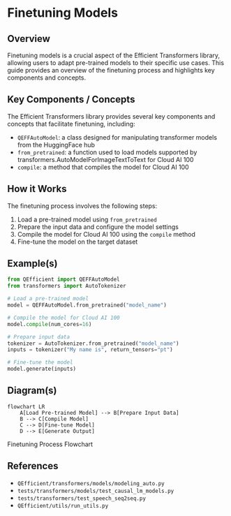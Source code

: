 # Finetuning Models
## Overview
Finetuning models is a crucial aspect of the Efficient Transformers library, allowing users to adapt pre-trained models to their specific use cases. This guide provides an overview of the finetuning process and highlights key components and concepts.

## Key Components / Concepts
The Efficient Transformers library provides several key components and concepts that facilitate finetuning, including:
* `QEFFAutoModel`: a class designed for manipulating transformer models from the HuggingFace hub
* `from_pretrained`: a function used to load models supported by transformers.AutoModelForImageTextToText for Cloud AI 100
* `compile`: a method that compiles the model for Cloud AI 100

## How it Works
The finetuning process involves the following steps:
1. Load a pre-trained model using `from_pretrained`
2. Prepare the input data and configure the model settings
3. Compile the model for Cloud AI 100 using the `compile` method
4. Fine-tune the model on the target dataset

## Example(s)
```python
from QEfficient import QEFFAutoModel
from transformers import AutoTokenizer

# Load a pre-trained model
model = QEFFAutoModel.from_pretrained("model_name")

# Compile the model for Cloud AI 100
model.compile(num_cores=16)

# Prepare input data
tokenizer = AutoTokenizer.from_pretrained("model_name")
inputs = tokenizer("My name is", return_tensors="pt")

# Fine-tune the model
model.generate(inputs)
```

## Diagram(s)
```mermaid
flowchart LR
    A[Load Pre-trained Model] --> B[Prepare Input Data]
    B --> C[Compile Model]
    C --> D[Fine-tune Model]
    D --> E[Generate Output]
```
Finetuning Process Flowchart

## References
* `QEfficient/transformers/models/modeling_auto.py`
* `tests/transformers/models/test_causal_lm_models.py`
* `tests/transformers/test_speech_seq2seq.py`
* `QEfficient/utils/run_utils.py`